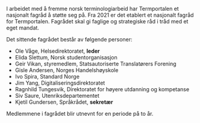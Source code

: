 I arbeidet med å fremme norsk terminologiarbeid har Termportalen et
nasjonalt fagråd å støtte seg på. Fra 2021 er det etablert et
nasjonalt fagråd for Termportalen. Fagrådet skal gi faglige og
strategiske råd i tråd med et eget mandat.

Det sittende fagrådet består av følgende personer:

- Ole Våge, Helsedirektoratet, **leder**
- Elida Slettum, Norsk studentorganisasjon
- Geir Vikan, styremedlem, Statsautoriserte Translatørers Forening
- Gisle Andersen, Norges Handelshøyskole
- Ivo Spira, Standard Norge
- Jim Yang, Digitaliseringsdirektoratet
- Ragnhild Tungesvik, Direktoratet for høyere utdanning og kompetanse
- Siv Saure, Utenriksdepartementet
- Kjetil Gundersen, Språkrådet, **sekretær**

Medlemmene i fagrådet blir utnevnt for en periode på to år.
